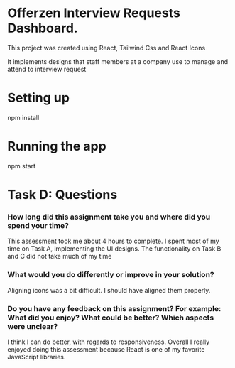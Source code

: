 # Offerzen Interview Requests Dashboard.

This project was created using React, Tailwind Css and React Icons

It implements designs that staff members at a company use to manage and attend to interview request

# Setting up

npm install

# Running the app

npm start

# Task D: Questions

### How long did this assignment take you and where did you spend your time?

This assessment took me about 4 hours to complete. I spent most of my time on Task A, implementing the UI designs. The functionality on Task B and C did not take much of my time

### What would you do differently or improve in your solution?

Aligning icons was a bit difficult.  I should have aligned them properly. 

### Do you have any feedback on this assignment? For example: What did you enjoy? What could be better? Which aspects were unclear?

I think I can do better, with regards to responsiveness. Overall I really enjoyed doing this assessment because React is one of my favorite JavaScript libraries.  
